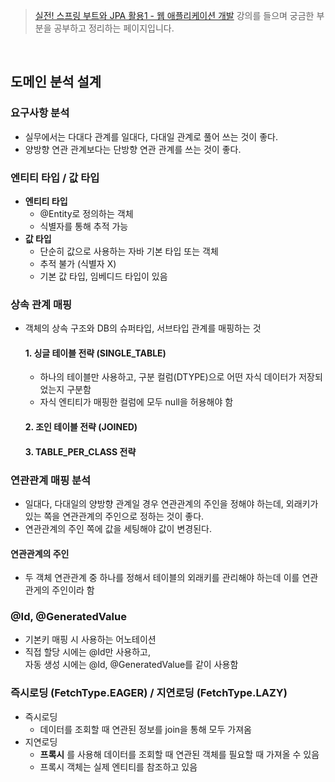 > [실전! 스프링 부트와 JPA 활용1 - 웹 애플리케이션 개발](https://www.inflearn.com/course/%EC%8A%A4%ED%94%84%EB%A7%81%EB%B6%80%ED%8A%B8-JPA-%ED%99%9C%EC%9A%A9-1/dashboard) 강의를 들으며 궁금한 부분을 공부하고 정리하는 페이지입니다.

<br>

## 도메인 분석 설계

### 요구사항 분석
- 실무에서는 다대다 관계를 일대다, 다대일 관계로 풀어 쓰는 것이 좋다.
- 양방향 연관 관계보다는 단방향 연관 관계를 쓰는 것이 좋다.
  
### 엔티티 타입 / 값 타입
- __엔티티 타입__
  - @Entity로 정의하는 객체
  - 식별자를 통해 추적 가능
- __값 타입__
  - 단순히 값으로 사용하는 자바 기본 타입 또는 객체
  - 추적 불가 (식별자 X)
  - 기본 값 타입, 임베디드 타입이 있음


### 상속 관계 매핑
- 객체의 상속 구조와 DB의 슈퍼타입, 서브타입 관계를 매핑하는 것
  #### 1. 싱글 테이블 전략 (SINGLE_TABLE)
  - 하나의 테이블만 사용하고, 구분 컬럼(DTYPE)으로 어떤 자식 데이터가 저장되었는지 구분함
  - 자식 엔티티가 매핑한 컬럼에 모두 null을 허용해야 함
  #### 2. 조인 테이블 전략 (JOINED)
  #### 3. TABLE_PER_CLASS 전략

### 연관관계 매핑 분석
- 일대다, 다대일의 양방향 관계일 경우 연관관계의 주인을 정해야 하는데, 외래키가 있는 쪽을 연관관계의 주인으로 정하는 것이 좋다.
- 연관관계의 주인 쪽에 값을 세팅해야 값이 변경된다.
#### 연관관계의 주인
- 두 객체 연관관계 중 하나를 정해서 테이블의 외래키를 관리해야 하는데 이를 연관관게의 주인이라 함

### @Id, @GeneratedValue
- 기본키 매핑 시 사용하는 어노테이션
- 직접 할당 시에는 @Id만 사용하고,  
  자동 생성 시에는 @Id, @GeneratedValue를 같이 사용함

### 즉시로딩 (FetchType.EAGER) / 지연로딩 (FetchType.LAZY)
- 즉시로딩
  - 데이터를 조회할 때 연관된 정보를 join을 통해 모두 가져옴
- 지연로딩
  - __프록시__ 를 사용해 데이터를 조회할 때 연관된 객체를 필요할 때 가져올 수 있음
  - 프록시 객체는 실제 엔티티를 참조하고 있음
